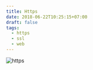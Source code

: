 ```yaml
---
title: Https
date: 2018-06-22T10:25:15+07:00
draft: false
tags:
  - https
  - ssl
  - web 
---
```


![https](/images/https.png)
